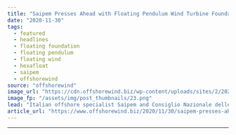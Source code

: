 ```yaml
---
title: "Saipem Presses Ahead with Floating Pendulum Wind Turbine Foundation"
date: "2020-11-30"
tags: 
  - featured
  - headlines
  - floating foundation
  - floating pendulum
  - floating wind
  - hexafloat
  - saipem
  - offshorewind
source: "offshorewind"
image_url: "https://cdn.offshorewind.biz/wp-content/uploads/sites/2/2020/11/30115002/Saipem-Presses-Ahead-with-Floating-Pendulum-Wind-Turbine-Foundation.png"
image_fp: "/assets/img/post_thumbnails/23.png"
lead: "Italian offshore specialist Saipem and Consiglio Nazionale delle Ricerche (CNR) have signed an agreement"
article_url: "https://www.offshorewind.biz/2020/11/30/saipem-presses-ahead-with-floating-pendulum-wind-turbine-foundation/"
---
```


---
